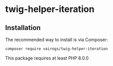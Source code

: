# twig-helper-iteration

Installation
------------

The recommended way to install is via Composer:

```
composer require vairogs/twig-helper-iteration
```

This package requires at least PHP 8.0.0
